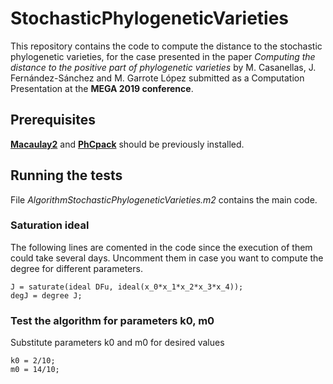 # StochasticPhylogeneticVarieties

This repository contains the code to compute the distance to the stochastic phylogenetic varieties, for the case presented in the paper *Computing the distance to the positive part of phylogenetic varieties* by M. Casanellas, J. Fernández-Sánchez and M. Garrote López submitted as a Computation Presentation at the **MEGA 2019 conference**.

## Prerequisites

[**Macaulay2**](http://www.math.uiuc.edu/Macaulay2/) and [**PhCpack**](http://homepages.math.uic.edu/~jan/phcpy_doc_html/welcome.html) should be previously installed.

## Running the tests

File *AlgorithmStochasticPhylogeneticVarieties.m2* contains the main code.

### Saturation ideal

The following lines are comented in the code since the execution of them could take several days. Uncomment them in case you want to compute the degree for different parameters.

```
J = saturate(ideal DFu, ideal(x_0*x_1*x_2*x_3*x_4));
degJ = degree J;
```

### Test the algorithm for parameters k0, m0

Substitute parameters k0 and m0 for desired values

```
k0 = 2/10;
m0 = 14/10;
```


